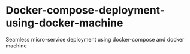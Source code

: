 # Docker-compose-deployment-using-docker-machine
Seamless micro-service deployment using docker-compose and docker machine
